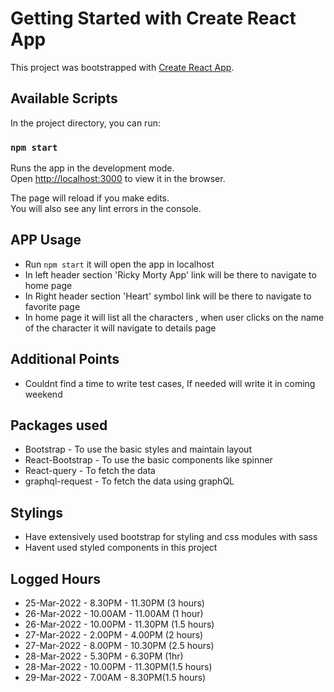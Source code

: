 # Getting Started with Create React App

This project was bootstrapped with [Create React App](https://github.com/facebook/create-react-app).

## Available Scripts

In the project directory, you can run:

### `npm start`

Runs the app in the development mode.\
Open [http://localhost:3000](http://localhost:3000) to view it in the browser.

The page will reload if you make edits.\
You will also see any lint errors in the console.

## APP Usage
- Run `npm start` it will open the app in localhost
- In left header section 'Ricky Morty App' link will be there to navigate to home page
- In Right header section 'Heart' symbol link will be there to navigate to favorite page
- In home page it will list all the characters , when user clicks on the name of the character it will navigate to details page

## Additional Points
- Couldnt find a time to write test cases, If needed will write it in coming weekend

## Packages used

- Bootstrap - To use the basic styles and maintain layout
- React-Bootstrap - To use the basic components like spinner
- React-query - To fetch the data
- graphql-request - To fetch the data using graphQL

## Stylings
- Have extensively used bootstrap for styling and css modules with sass
- Havent used styled components in this project


## Logged Hours

- 25-Mar-2022   - 8.30PM - 11.30PM (3 hours)
- 26-Mar-2022   - 10.00AM - 11.00AM (1 hour)
- 26-Mar-2022   - 10.00PM - 11.30PM (1.5 hours)
- 27-Mar-2022   - 2.00PM - 4.00PM (2 hours)
- 27-Mar-2022   - 8.00PM - 10.30PM (2.5 hours)
- 28-Mar-2022   - 5.30PM - 6.30PM (1hr)
- 28-Mar-2022   - 10.00PM - 11.30PM(1.5 hours)
- 29-Mar-2022   - 7.00AM - 8.30PM(1.5 hours)







